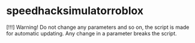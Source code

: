 # speedhacksimulatorroblox
[!!!] Warning! Do not change any parameters and so on, the script is made for automatic updating. Any change in a parameter breaks the script.
